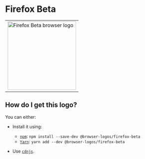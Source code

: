 # Firefox Beta

<table>
    <tr height=230>
        <td>
            <a href="https://github.com/alrra/browser-logos/tree/23b3538c9c39244c44e5f48738072acb3274832b/src/firefox-beta">
                <img width=220 src="https://raw.githubusercontent.com/alrra/browser-logos/23b3538c9c39244c44e5f48738072acb3274832b/src/firefox-beta/firefox-beta_512x512.png" alt="Firefox Beta browser logo">
            </a>
        </td>
    </tr>
</table>

## How do I get this logo?

You can either:

* Install it using:

  * [`npm`][npm]: `npm install --save-dev @browser-logos/firefox-beta`
  * [`Yarn`][yarn]: `yarn add --dev @browser-logos/firefox-beta`

* Use [`cdnjs`][cdnjs].

<!-- Link labels: -->

[cdnjs]: https://cdnjs.com/libraries/browser-logos
[npm]: https://www.npmjs.com/
[yarn]: https://yarnpkg.com/
